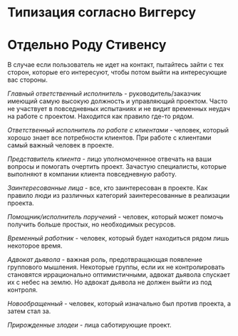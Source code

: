 
# Типизация согласно Виггерсу

# Отдельно Роду Стивенсу
В случае если пользователь не идет на контакт, пытайтесь зайти с тех сторон, которые его интересуют, чтобы потом выйти на интересующие вас стороны.

*Главный ответственный исполнитель* - руководитель/заказчик имеющий самую высокую должность и управляющий проектом. Часто не участвует в повседневных испытаниях и не видит временных неудач на работе с проектом. Находится как правило где-то рядом.

*Ответственный исполнитель по работе с клиентами* - человек, который хорошо знает все потребности клиентов. При работе с клиентами самый важный человек в проекте.

*Представитель клиента* - лицо уполномоченное отвечать на ваши вопросы и помогать очертить проект. Зачастую специалисты, которые выполняют в компании клиента повседневную работу.

*Заинтересованные лица* - все, кто заинтересован в проекте. Как правило люди из различных категорий заинтересованные в реализации проекта.

*Помощник/исполнитель поручений* - человек, который может помочь получить больше простых, но необходимых ресурсов.

*Временный работник* - человек, который будет находиться рядом лишь некоторое время.

*Адвокат дьявола* - важная роль, предотвращающая появление группового мышления. Некоторые группы, если их не контролировать становятся иррационально оптимистичными, адвокат дьявола спускает их с небес на землю. Но адвокат дьявола не должен выйти из под контроля.

*Новообращенный* - человек, который изначально был против проекта, а затем стал за.

*Прирожденные злодеи* - лица саботирующие проект.
